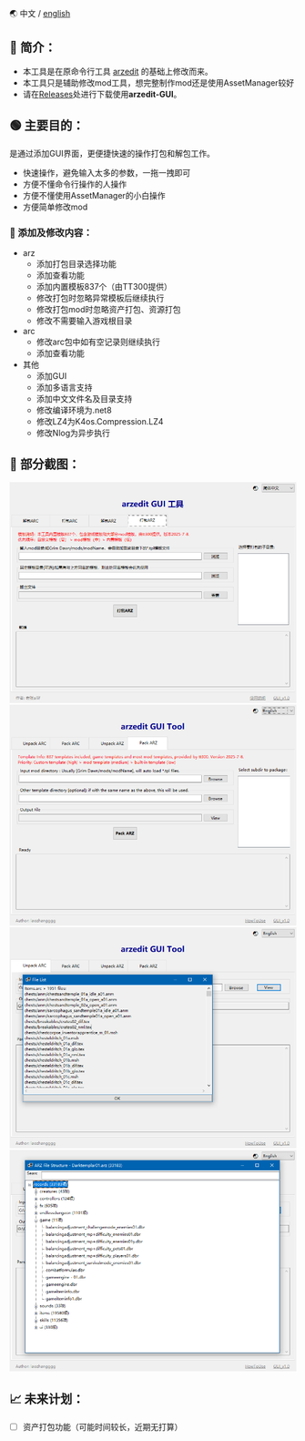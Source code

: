 🌏 中文 / [english](./ReadMe-en.md)

## 📖 简介：
- 本工具是在原命令行工具 [arzedit](https://github.com/rossknudsen/arzedit) 的基础上修改而来。
- 本工具只是辅助修改mod工具，想完整制作mod还是使用AssetManager较好
- 请在[Releases](../releases)处进行下载使用**arzedit-GUI**。

## 🟢 主要目的：
是通过添加GUI界面，更便捷快速的操作打包和解包工作。
- 快速操作，避免输入太多的参数，一拖一拽即可
- 方便不懂命令行操作的人操作
- 方便不懂使用AssetManager的小白操作
- 方便简单修改mod

### 📑 添加及修改内容：
- arz
	- 添加打包目录选择功能
	- 添加查看功能
	- 添加内置模板837个（由TT300提供）
	- 修改打包时忽略异常模板后继续执行
	- 修改打包mod时忽略资产打包、资源打包
	- 修改不需要输入游戏根目录
- arc
	- 修改arc包中如有空记录则继续执行
	- 添加查看功能
- 其他
	- 添加GUI
	- 添加多语言支持
	- 添加中文文件名及目录支持
	- 修改编译环境为.net8
	- 修改LZ4为K4os.Compression.LZ4
	- 修改Nlog为异步执行

## 🐸 部分截图：
![打包ARZ](./screenshot/Pasted%20image%2020250910093734.png)
![PackARZ](./screenshot/Pasted%20image%2020250910093749.png)
![查看arc](./screenshot/Pasted%20image%2020250910094342.png)
![查看arz](./screenshot/Pasted%20image%2020250910094135.png)

## 📈 未来计划：
- [ ] 资产打包功能（可能时间较长，近期无打算）